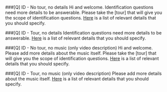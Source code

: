 ###[Q] ID - No tour, no details
Hi and welcome. Identification questions need more details to be answerable. Please take the [tour] that will give you the scope of identification questions. [Here](https://musicfans.meta.stackexchange.com/q/350) is a list of relevant details that you should specify.

###[Q] ID - Tour, no details
Identification questions need more details to be answerable. [Here](https://musicfans.meta.stackexchange.com/q/350) is a list of relevant details that you should specify.

###[Q] ID - No tour, no music (only video description)
Hi and welcome. Please add more details about the music itself. Please take the [tour] that will give you the scope of identification questions. [Here](https://musicfans.meta.stackexchange.com/q/350) is a list of relevant details that you should specify.

###[Q] ID - Tour, no music (only video description)
Please add more details about the music itself. [Here](https://musicfans.meta.stackexchange.com/q/350) is a list of relevant details that you should specify.
